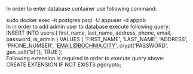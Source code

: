 In order to enter database container use following command:  

sudo docker exec -it postgres psql -U appuser -d appdb  
In in order to add admin user to database execute following query:  
INSERT INTO users (
    first_name,
    last_name,
    address,
    phone,
    email,
    password,
    is_admin
) VALUES (
    'FIRST_NAME',
    'LAST_NAME',
    'ADDRESS',
    'PHONE_NUMBER',
    'EMAIL@BOCHNIA.CITY',
    crypt('PASSWORD', gen_salt('bf')),
    TRUE
);  
Following extension is required in order to execute query above:  
CREATE EXTENSION IF NOT EXISTS pgcrypto;



